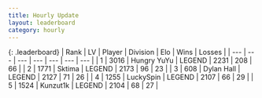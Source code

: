 ```yaml
---
title: Hourly Update
layout: leaderboard
category: hourly
---
```


{: .leaderboard}
| Rank | LV | Player | Division | Elo | Wins | Losses |
| --- | --- | --- | --- | --- | --- | --- |
| <span data-change="0">1</span> | 3016 | <span title="ID: 164871">Hungry YuYu</span> | LEGEND | <span data-change="0">2231</span> | <span data-change="0">208</span> | <span data-change="0">66</span> |
| <span data-change="0">2</span> | 1771 | <span title="ID: 353063">Sktima</span> | LEGEND | <span data-change="3">2173</span> | <span data-change="1">96</span> | <span data-change="0">23</span> |
| <span data-change="0">3</span> | 608 | <span title="ID: 174294">Dylan Hall</span> | LEGEND | <span data-change="0">2127</span> | <span data-change="0">71</span> | <span data-change="0">26</span> |
| <span data-change="0">4</span> | 1255 | <span title="ID: 498412">LuckySpin</span> | LEGEND | <span data-change="0">2107</span> | <span data-change="0">66</span> | <span data-change="0">29</span> |
| <span data-change="0">5</span> | 1524 | <span title="ID: 392407">Kunzut1k</span> | LEGEND | <span data-change="0">2104</span> | <span data-change="0">68</span> | <span data-change="0">27</span> |